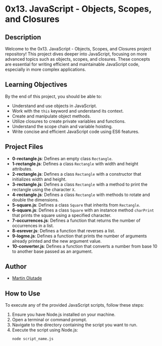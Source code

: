 # 0x13. JavaScript - Objects, Scopes, and Closures

## Description

Welcome to the 0x13. JavaScript - Objects, Scopes, and Closures project repository! This project dives deeper into JavaScript, focusing on more advanced topics such as objects, scopes, and closures. These concepts are essential for writing efficient and maintainable JavaScript code, especially in more complex applications.

## Learning Objectives

By the end of this project, you should be able to:

- Understand and use objects in JavaScript.
- Work with the `this` keyword and understand its context.
- Create and manipulate object methods.
- Utilize closures to create private variables and functions.
- Understand the scope chain and variable hoisting.
- Write concise and efficient JavaScript code using ES6 features.

## Project Files

- **0-rectangle.js**: Defines an empty class `Rectangle`.
- **1-rectangle.js**: Defines a class `Rectangle` with width and height attributes.
- **2-rectangle.js**: Defines a class `Rectangle` with a constructor that initializes width and height.
- **3-rectangle.js**: Defines a class `Rectangle` with a method to print the rectangle using the character `X`.
- **4-rectangle.js**: Defines a class `Rectangle` with methods to rotate and double the dimensions.
- **5-square.js**: Defines a class `Square` that inherits from `Rectangle`.
- **6-square.js**: Defines a class `Square` with an instance method `charPrint` that prints the square using a specified character.
- **7-occurrences.js**: Defines a function that returns the number of occurrences in a list.
- **8-esrever.js**: Defines a function that reverses a list.
- **9-logme.js**: Defines a function that prints the number of arguments already printed and the new argument value.
- **10-converter.js**: Defines a function that converts a number from base 10 to another base passed as an argument.

## Author

- [Martin Olutade](https://github.com/silgenius)

## How to Use

To execute any of the provided JavaScript scripts, follow these steps:

1. Ensure you have Node.js installed on your machine.
2. Open a terminal or command prompt.
3. Navigate to the directory containing the script you want to run.
4. Execute the script using Node.js:
   ```bash
   node script_name.js

